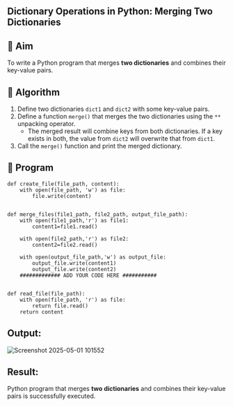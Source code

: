 ## Dictionary Operations in Python: Merging Two Dictionaries

## 🎯 Aim
To write a Python program that merges **two dictionaries** and combines their key-value pairs.

## 🧠 Algorithm
1. Define two dictionaries `dict1` and `dict2` with some key-value pairs.
2. Define a function `merge()` that merges the two dictionaries using the `**` unpacking operator.
   - The merged result will combine keys from both dictionaries. If a key exists in both, the value from `dict2` will overwrite that from `dict1`.
3. Call the `merge()` function and print the merged dictionary.

## 🧾 Program
```
def create_file(file_path, content):
    with open(file_path, 'w') as file:
        file.write(content)


def merge_files(file1_path, file2_path, output_file_path):
    with open(file1_path,'r') as file1:
        content1=file1.read()
        
    with open(file2_path,'r') as file2:
        content2=file2.read()
        
    with open(output_file_path,'w') as output_file:
        output_file.write(content1)
        output_file.write(content2)
    ############# ADD YOUR CODE HERE ###########


def read_file(file_path):
    with open(file_path, 'r') as file:
        return file.read()
    return content
```

## Output:
![Screenshot 2025-05-01 101552](https://github.com/user-attachments/assets/ffd5f51c-349d-4ff3-afcd-1eccaa458bd8)


## Result:
 Python program that merges **two dictionaries** and combines their key-value pairs is successfully executed.

